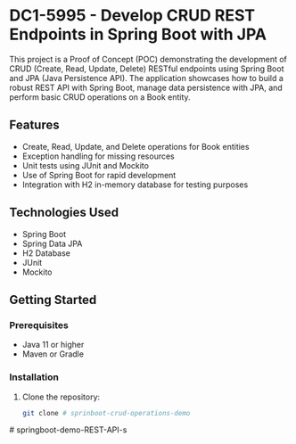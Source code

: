 # DC1-5995 - Develop CRUD REST Endpoints in Spring Boot with JPA

This project is a Proof of Concept (POC) demonstrating the development of CRUD (Create, Read, Update, Delete) RESTful endpoints using Spring Boot and JPA (Java Persistence API). The application showcases how to build a robust REST API with Spring Boot, manage data persistence with JPA, and perform basic CRUD operations on a Book entity.

## Features

- Create, Read, Update, and Delete operations for Book entities
- Exception handling for missing resources
- Unit tests using JUnit and Mockito
- Use of Spring Boot for rapid development
- Integration with H2 in-memory database for testing purposes

## Technologies Used

- Spring Boot
- Spring Data JPA
- H2 Database
- JUnit
- Mockito

## Getting Started

### Prerequisites

- Java 11 or higher
- Maven or Gradle

### Installation

1. Clone the repository:
   ```bash
   git clone #   s p r i n b o o t - c r u d - o p e r a t i o n s - d e m o  
 #   s p r i n g b o o t - d e m o - R E S T - A P I - s  
 